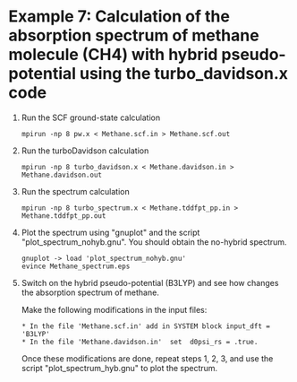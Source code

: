 # Example 7: Calculation of the absorption spectrum of methane molecule (CH4) with hybrid pseudo-potential using the turbo_davidson.x code

 1. Run the SCF ground-state calculation

    ```
    mpirun -np 8 pw.x < Methane.scf.in > Methane.scf.out
    ```

 2. Run the turboDavidson calculation

    ```
    mpirun -np 8 turbo_davidson.x < Methane.davidson.in > Methane.davidson.out
    ```

 3. Run the spectrum calculation

    ```
    mpirun -np 8 turbo_spectrum.x < Methane.tddfpt_pp.in > Methane.tddfpt_pp.out
    ```

 4. Plot the spectrum using "gnuplot" and the script "plot_spectrum_nohyb.gnu". 
    You should obtain the no-hybrid spectrum.

    ```
    gnuplot -> load 'plot_spectrum_nohyb.gnu'
    evince Methane_spectrum.eps
    ```


 5. Switch on the hybrid pseudo-potential (B3LYP) 
    and see how changes the absorption spectrum of methane.

    Make the following modifications in the input files:
    
    ```
    * In the file 'Methane.scf.in' add in SYSTEM block input_dft = 'B3LYP'
    * In the file 'Methane.davidson.in'  set  d0psi_rs = .true.
    ```

    Once these modifications are done, repeat steps 1, 2, 3, and use the script "plot_spectrum_hyb.gnu"
    to plot the spectrum.     

   
